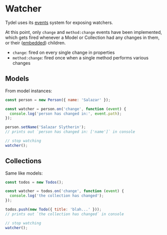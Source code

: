 # Watcher

Tydel uses its [events](./events.md) system for exposing watchers.

At this point, only `change` and `method:change` events have been implemented, which gets fired whenever a Model or Collection had any changes in them, or their ([embedded](./embed.md)) children.

* `change`: fired on every single change in properties
* `method:change`: fired once when a single method performs various changes

## Models

From model instances:

```js
const person = new Person({ name: 'Salazar' });

const watcher = person.on('change', function (event) {
  console.log('person has changed in:', event.path);
});

person.setName('Salazar Slytherin');
// prints out `person has changed in: ['name']` in console

// stop watching
watcher();
```

## Collections

Same like models:

```js
const todos = new Todos();

const watcher = todos.on('change', function (event) {
  console.log('the collection has changed');
});

todos.push(new Todo({ title: 'blah...' }));
// prints out `the collection has changed` in console

// stop watching
watcher();
```

